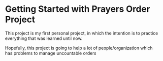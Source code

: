 # Getting Started with Prayers Order Project 

This project is my first personal project, in which the intention is to practice everything that was learned until now.

Hopefully, this project is going to help a lot of people/organization which has problems to manage uncountable orders